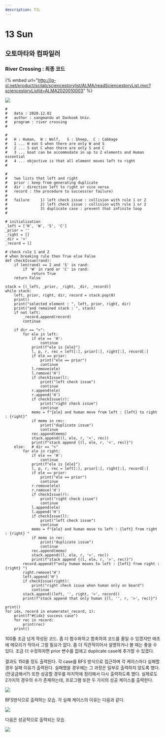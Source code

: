 ```yaml
---
description: TIL
---
```


# 13 Sun

## 오토마타와 컴파일러

### River Crossing : 최종 코드

{% embed url="http://lg-sl.net/product/scilab/sciencestorylist/ALMA/readSciencestoryList.mvc?sciencestoryListId=ALMA2020010003" %}

![](../../.gitbook/assets/image%20%2847%29.png)

```text
#
#   data : 2020.12.02
#   author : sangmandu at Dankook Univ.
#   program : river crossing
#

#
#   H : Human,  W : Wolf,   S : Sheep,  C : Cabbage
#   1 ... W eat S when there are only W and S
#   2 ... S eat C when there are only S and C
#   3 ... boat can be accommodate in up to 2 elements and Human essential
#   4 ... objective is that all element moves left to right
#

#
#   two lists that left and right
#   prior : keep from generating duplicate
#   dir : direction left to right or vice versa
#   record : the procedure to success(or failure)
#
#   failure     1) left check issue : collision with rule 1 or 2
#               2) left check issue : collision with rule 1 or 2
#               3) duplicate case : prevent that infinite loop
#   

# initialization
_left = ['H', 'W', 'S', 'C']
_prior = ''
_right = []
_dir = '>'
_record = []

# check rule 1 and 2
# when breaking rule then True else False
def checkIssue(rand):
    if len(rand) == 2 and 'S' in rand:
        if 'W' in rand or 'C' in rand:
            return True
    return False

stack = [(_left, _prior, _right, _dir, _record)]
while stack:
    left, prior, right, dir, record = stack.pop(0)
    print()
    print("selected element : ", left, prior, right, dir)
    print("and remained stack : ", stack)
    if not left:
        _record.append(record)
        continue

    if dir == ">":
        for ele in left:
            if ele == 'H':
                continue
            print(f"ele is {ele}")
            l, p, r, rec = left[:], prior[:], right[:], record[:]
            if ele == prior:
                print("ele == prior")
                continue
            l.remove(ele)
            l.remove('H')
            if checkIssue(l):
                print("left check issue")
                continue
            r.append(ele)
            r.append('H')
            if checkIssue(r):
                print("right check issue")
                continue
            memo = f"{ele} and human move from left : {left} to right : {right}"
            if memo in rec:
                print("duplicate issue")
                continue
            rec.append(memo)
            stack.append((l, ele, r, '<', rec))
            print(f"stack append {(l, ele, r, '<', rec)}")
    else:   # dir == "<"
        for ele in right:
            if ele == 'H':
                continue
            print(f"ele is {ele}")
            l, p, r, rec = left[:], prior[:], right[:], record[:]
            if ele == prior:
                print("ele == prior")
                continue
            r.remove(ele)
            r.remove('H')
            if checkIssue(r):
                print("right check issue")
                continue
            l.append(ele)
            l.append('H')
            if checkIssue(l):
                print("left check issue")
                continue
            memo = f"{ele} and human move to left : {left} from right : {right} "
            if memo in rec:
                print("duplicate issue")
                continue
            rec.append(memo)
            stack.append((l, ele, r, '>', rec))
            print(f"stack append {(l, ele, r, '>', rec)}")
        record.append(f"only human moves to left : {left} from right : {right} ")
        right.remove('H')
        left.append('H')
        if checkIssue(right):
            print("right check issue when human only on board")
            continue
        stack.append((left, '', right, '>', record))
        print(f"stack append that only human {(l, '', r, '>', rec)}")

print()
for idx, record in enumerate(_record, 1):
    print(f"#{idx} success case")
    for rec in record:
        print(rec)
    print()
```

100줄 조금 넘게 작성된 코드. 좀 더 함수화하고 함축하여 코드를 줄일 수 있겠지만 애초에 메모리가 작아서 그럴 필요가 없다. 좀 더 직관적이어서 설명하거나 볼 때는 좋을 수 있다. 조금 더 수정하자면 prior 변수를 없애고 duplicate case에 추가할 수 있겠다.

결과도 150줄 정도 출력된다. 각 case를 BFS 방식으로 접근하며 각 케이스마다 실패할 경우 실패 이유가 출력된다. 실패했을 경우에는 그 과정은 일부로 출력하지 않도록 했다. \(안궁금해서?\) 또한 성공할 경우를 마지막에 정리해서 다시 출력하도록 했다. 실제로도 2가지의 경우의 수가 존재하는데, 프로그램 또한 두 가지의 성공 케이스를 출력한다.

![](../../.gitbook/assets/image%20%2849%29.png)

BFS방식으로 출력하는 모습. 각 실패 케이스의 이유는 다음과 같다.

![](../../.gitbook/assets/image%20%2851%29.png)

다음은 성공적으로 출력되는 모습.

![](../../.gitbook/assets/image%20%2852%29.png)

